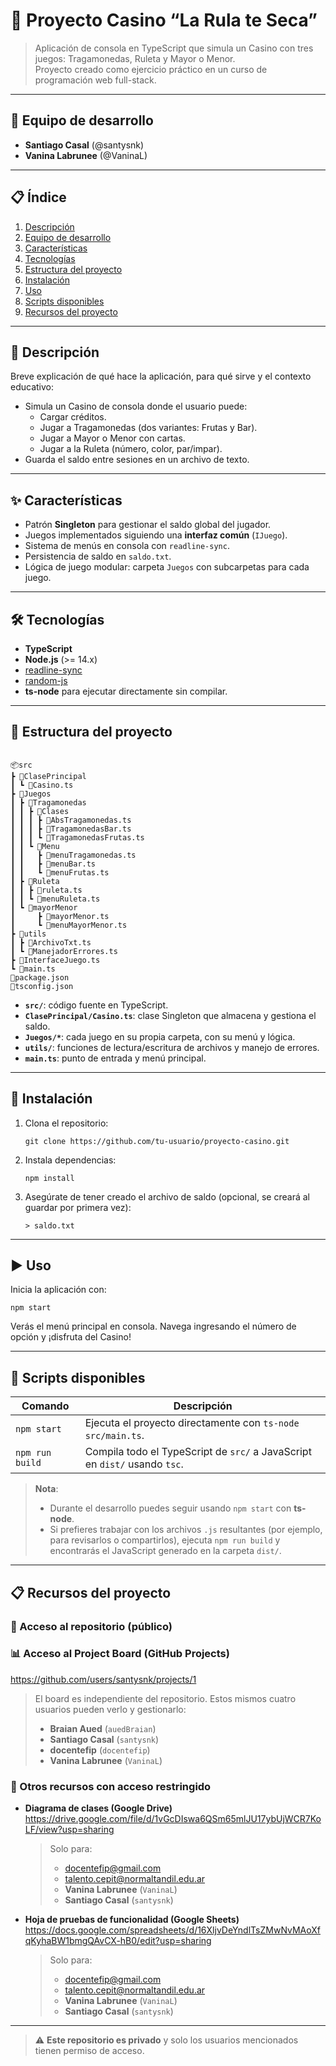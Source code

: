 # 🎰 Proyecto Casino “La Rula te Seca”

> Aplicación de consola en TypeScript que simula un Casino con tres juegos: Tragamonedas, Ruleta y Mayor o Menor.  
> Proyecto creado como ejercicio práctico en un curso de programación web full-stack.

---

## 👥 Equipo de desarrollo

- **Santiago Casal** (@santysnk)  
- **Vanina Labrunee** (@VaninaL)

---

## 📋 Índice

1. [Descripción](#-descripción)  
2. [Equipo de desarrollo](#-equipo-de-desarrollo)  
3. [Características](#-características)  
4. [Tecnologías](#-tecnologías)  
5. [Estructura del proyecto](#-estructura-del-proyecto)  
6. [Instalación](#-instalación)  
7. [Uso](#-uso)  
8. [Scripts disponibles](#-scripts-disponibles)  
9. [Recursos del proyecto](#-recursos-del-proyecto)   

---

## 📌 Descripción

Breve explicación de qué hace la aplicación, para qué sirve y el contexto educativo:

- Simula un Casino de consola donde el usuario puede:
  - Cargar créditos.  
  - Jugar a Tragamonedas (dos variantes: Frutas y Bar).  
  - Jugar a Mayor o Menor con cartas.  
  - Jugar a la Ruleta (número, color, par/impar).  
- Guarda el saldo entre sesiones en un archivo de texto.

---

## ✨ Características

- Patrón **Singleton** para gestionar el saldo global del jugador.  
- Juegos implementados siguiendo una **interfaz común** (`IJuego`).  
- Sistema de menús en consola con `readline-sync`.  
- Persistencia de saldo en `saldo.txt`.  
- Lógica de juego modular: carpeta `Juegos` con subcarpetas para cada juego.  

---

## 🛠 Tecnologías

- **TypeScript**  
- **Node.js** (>= 14.x)  
- [readline-sync](https://www.npmjs.com/package/readline-sync)  
- [random-js](https://www.npmjs.com/package/random-js)  
- **ts-node** para ejecutar directamente sin compilar.  

---

## 📁 Estructura del proyecto

```

📦src
┣ 📂ClasePrincipal
┃ ┗ 📜Casino.ts
┣ 📂Juegos
┃ ┣ 📂Tragamonedas
┃ ┃ ┣ 📂Clases
┃ ┃ ┃ ┣ 📜AbsTragamonedas.ts
┃ ┃ ┃ ┣ 📜TragamonedasBar.ts
┃ ┃ ┃ ┗ 📜TragamonedasFrutas.ts
┃ ┃ ┗ 📂Menu
┃ ┃   ┣ 📜menuTragamonedas.ts
┃ ┃   ┣ 📜menuBar.ts
┃ ┃   ┗ 📜menuFrutas.ts
┃ ┣ 📂Ruleta
┃ ┃ ┣ 📜ruleta.ts
┃ ┃ ┗ 📜menuRuleta.ts
┃ ┗ 📂mayorMenor
┃     ┣ 📜mayorMenor.ts
┃     ┗ 📜menuMayorMenor.ts
┣ 📂utils
┃ ┣ 📜ArchivoTxt.ts
┃ ┗ 📜ManejadorErrores.ts
┣ 📜InterfaceJuego.ts
┗ 📜main.ts
📜package.json
📜tsconfig.json

```

- **`src/`**: código fuente en TypeScript.  
- **`ClasePrincipal/Casino.ts`**: clase Singleton que almacena y gestiona el saldo.  
- **`Juegos/*`**: cada juego en su propia carpeta, con su menú y lógica.  
- **`utils/`**: funciones de lectura/escritura de archivos y manejo de errores.  
- **`main.ts`**: punto de entrada y menú principal.  

---

## 🚀 Instalación

1. Clona el repositorio:
   ```
   git clone https://github.com/tu-usuario/proyecto-casino.git

   ```

2. Instala dependencias:

   ```
   npm install
   ```
3. Asegúrate de tener creado el archivo de saldo (opcional, se creará al guardar por primera vez):

   ```
   > saldo.txt
   ```

---

## ▶️ Uso

Inicia la aplicación con:

```
npm start
```

Verás el menú principal en consola. Navega ingresando el número de opción y ¡disfruta del Casino!

---

## 🧩 Scripts disponibles

| Comando         | Descripción                                                    |
| --------------- | -------------------------------------------------------------- |
| `npm start`     | Ejecuta el proyecto directamente con `ts-node src/main.ts`.    |
| `npm run build` | Compila todo el TypeScript de `src/` a JavaScript en `dist/` usando `tsc`. |

> **Nota**:  
> - Durante el desarrollo puedes seguir usando `npm start` con **ts-node**.  
> - Si prefieres trabajar con los archivos `.js` resultantes (por ejemplo, para revisarlos o compartirlos), ejecuta `npm run build` y encontrarás el JavaScript generado en la carpeta `dist/`.  

---

## 📋 Recursos del proyecto

### 🔐 Acceso al repositorio (público)  


### 📊 Acceso al Project Board (GitHub Projects)  
https://github.com/users/santysnk/projects/1  
> El board es independiente del repositorio. Estos mismos cuatro usuarios pueden verlo y gestionarlo:  
> - **Braian Aued** (`auedBraian`)  
> - **Santiago Casal** (`santysnk`)  
> - **docentefip** (`docentefip`)  
> - **Vanina Labrunee** (`VaninaL`)  

### 📂 Otros recursos con acceso restringido

- **Diagrama de clases (Google Drive)**  
  https://drive.google.com/file/d/1vGcDIswa6QSm65mlJU17ybUjWCR7KoLF/view?usp=sharing  
  > Solo para:  
  > - docentefip@gmail.com  
  > - talento.cepit@normaltandil.edu.ar  
  > - **Vanina Labrunee** (`VaninaL`)
  > - **Santiago Casal** (`santysnk`)  

- **Hoja de pruebas de funcionalidad (Google Sheets)**  
  https://docs.google.com/spreadsheets/d/16XljvDeYndlTsZMwNvMAoXfqKyhaBW1bmgQAvCX-hB0/edit?usp=sharing  
  > Solo para:  
  > - docentefip@gmail.com  
  > - talento.cepit@normaltandil.edu.ar  
  > - **Vanina Labrunee** (`VaninaL`)
  > - **Santiago Casal** (`santysnk`)  

---

> ⚠️ **Este repositorio es privado** y solo los usuarios mencionados tienen permiso de acceso.



